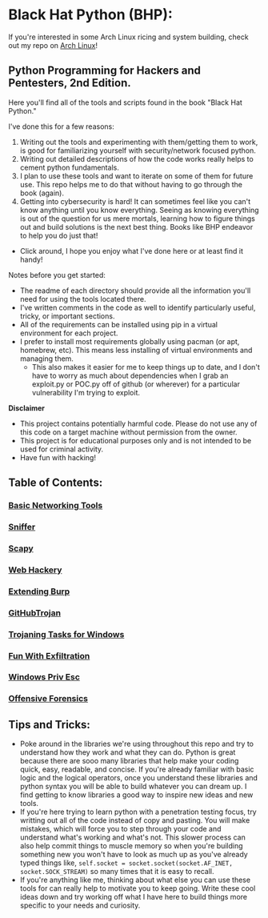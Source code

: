 # Black Hat Python (BHP):

If you're interested in some Arch Linux ricing and system building, check out my repo on [Arch Linux](https://github.com/Xerips/ArchLinux/)!

## Python Programming for Hackers and Pentesters, 2nd Edition.

Here you'll find all of the tools and scripts found in the book "Black Hat Python."

I've done this for a few reasons:

1. Writing out the tools and experimenting with them/getting them to work, is good for familiarizing yourself with security/network focused python.
2. Writing out detailed descriptions of how the code works really helps to cement python fundamentals.
3. I plan to use these tools and want to iterate on some of them for future use. This repo helps me to do that without having to go through the book (again).
4. Getting into cybersecurity is hard! It can sometimes feel like you can't know anything until you know everything. Seeing as knowing everything is out of the question for us mere mortals, learning how to figure things out and build solutions is the next best thing. Books like BHP endeavor to help you do just that!

- Click around, I hope you enjoy what I've done here or at least find it handy!

Notes before you get started:

- The readme of each directory should provide all the information you'll need for using the tools located there.
- I've written comments in the code as well to identify particularly useful, tricky, or important sections.
- All of the requirements can be installed using pip in a virtual environment for each project.
- I prefer to install most requirements globally using pacman (or apt, homebrew, etc). This means less installing of virtual environments and managing them.
  - This also makes it easier for me to keep things up to date, and I don't have to worry as much about dependencies when I grab an exploit.py or POC.py off of github (or wherever) for a particular vulnerability I'm trying to exploit.

**Disclaimer**

- This project contains potentially harmful code. Please do not use any of this code on a target machine without permission from the owner.
- This project is for educational purposes only and is not intended to be used for criminal activity.
- Have fun with hacking!

## Table of Contents:

### [Basic Networking Tools](https://github.com/Xerips/BlackHatPython/tree/main/BasicNetworkingTools)

### [Sniffer](https://github.com/Xerips/BlackHatPython/tree/main/Sniffer)

### [Scapy](https://github.com/Xerips/BlackHatPython/tree/main/Scapy)

### [Web Hackery](https://github.com/Xerips/BlackHatPython/tree/main/WebHackery)

### [Extending Burp](https://github.com/Xerips/BlackHatPython/tree/main/ExtendingBurp)

### [GitHubTrojan](https://github.com/Xerips/BlackHatPython/tree/main/GitHubTrojan)

### [Trojaning Tasks for Windows](https://github.com/Xerips/BlackHatPython/tree/main/TrojaningTasksWin)

### [Fun With Exfiltration](https://github.com/Xerips/BlackHatPython/tree/main/FunWithExfil)

### [Windows Priv Esc](https://github.com/Xerips/BlackHatPython/tree/main/WindowsPrivEsc)

### [Offensive Forensics](https://github.com/Xerips/BlackHatPython/tree/main/OffensiveForensics)

## Tips and Tricks:

- Poke around in the libraries we're using throughout this repo and try to understand how they work and what they can do. Python is great because there are sooo many libraries that help make your coding quick, easy, readable, and concise. If you're already familiar with basic logic and the logical operators, once you understand these libraries and python syntax you will be able to build whatever you can dream up. I find getting to know libraries a good way to inspire new ideas and new tools.
- If you're here trying to learn python with a penetration testing focus, try writting out all of the code instead of copy and pasting. You will make mistakes, which will force you to step through your code and understand what's working and what's not. This slower process can also help commit things to muscle memory so when you're building something new you won't have to look as much up as you've already typed things like, `self.socket = socket.socket(socket.AF_INET, socket.SOCK_STREAM)` so many times that it is easy to recall.
- If you're anything like me, thinking about what else you can use these tools for can really help to motivate you to keep going. Write these cool ideas down and try working off what I have here to build things more specific to your needs and curiosity.
